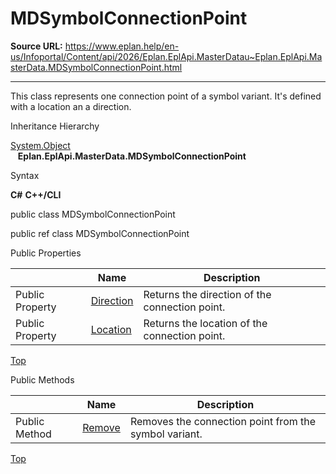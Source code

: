 # MDSymbolConnectionPoint

**Source URL:** https://www.eplan.help/en-us/Infoportal/Content/api/2026/Eplan.EplApi.MasterDatau~Eplan.EplApi.MasterData.MDSymbolConnectionPoint.html

---

This class represents one connection point of a symbol variant. It's defined with a location an a direction.

Inheritance Hierarchy

[System.Object](#)  
   **Eplan.EplApi.MasterData.MDSymbolConnectionPoint**

Syntax

**C#**
**C++/CLI**


public class MDSymbolConnectionPoint

public ref class MDSymbolConnectionPoint

Public Properties

|  | Name | Description |
| --- | --- | --- |
| Public Property | [Direction](Eplan.EplApi.MasterDatau~Eplan.EplApi.MasterData.MDSymbolConnectionPoint~Direction.html) | Returns the direction of the connection point. |
| Public Property | [Location](Eplan.EplApi.MasterDatau~Eplan.EplApi.MasterData.MDSymbolConnectionPoint~Location.html) | Returns the location of the connection point. |

[Top](#top)

Public Methods

|  | Name | Description |
| --- | --- | --- |
| Public Method | [Remove](Eplan.EplApi.MasterDatau~Eplan.EplApi.MasterData.MDSymbolConnectionPoint~Remove.html) | Removes the connection point from the symbol variant. |

[Top](#top)
